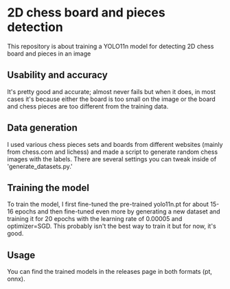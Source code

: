 # 2D chess board and pieces detection

This repository is about training a YOLO11n model for detecting 2D chess board and pieces in an image

## Usability and accuracy
It's pretty good and accurate; almost never fails but when it does, in most cases it's because either the board is too small on the image or the board and chess pieces are too different from the training data.

## Data generation
I used various chess pieces sets and boards from different websites (mainly from chess.com and lichess) and made a script to generate random chess images with the labels. There are several settings you can tweak inside of 'generate_datasets.py.'

## Training the model
To train the model, I first fine-tuned the pre-trained yolo11n.pt for about 15-16 epochs and then fine-tuned even more by generating a new dataset and training it for 20 epochs with the learning rate of 0.00005 and optimizer=SGD. This probably isn't the best way to train it but for now, it's good.

## Usage
You can find the trained models in the releases page in both formats (pt, onnx).
